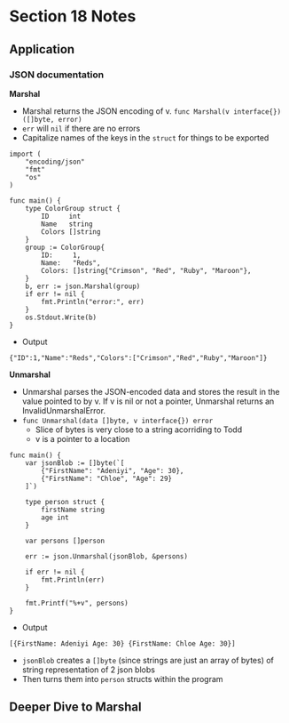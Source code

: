 # Section 18 Notes

## Application

### JSON documentation
__Marshal__
* Marshal returns the JSON encoding of v. `func Marshal(v interface{}) ([]byte, error)`
* `err` will `nil` if there are no errors
* Capitalize names of the keys in the `struct` for things to be exported
```
import (
	"encoding/json"
	"fmt"
	"os"
)

func main() {
	type ColorGroup struct {
		ID     int
		Name   string
		Colors []string
	}
	group := ColorGroup{
		ID:     1,
		Name:   "Reds",
		Colors: []string{"Crimson", "Red", "Ruby", "Maroon"},
	}
	b, err := json.Marshal(group)
	if err != nil {
		fmt.Println("error:", err)
	}
	os.Stdout.Write(b)
}
```
* Output
```
{"ID":1,"Name":"Reds","Colors":["Crimson","Red","Ruby","Maroon"]}
```

__Unmarshal__
* Unmarshal parses the JSON-encoded data and stores the result in the value pointed to by v. If v is nil or not a pointer, Unmarshal returns an InvalidUnmarshalError.
* `func Unmarshal(data []byte, v interface{}) error`
    * Slice of bytes is very close to a string acorriding to Todd
    * v is a pointer to a location
```
func main() {
    var jsonBlob := []byte(`[
        {"FirstName": "Adeniyi", "Age": 30},
        {"FirstName": "Chloe", "Age": 29}
    ]`)

    type person struct {
        firstName string
        age int
    }

    var persons []person

    err := json.Unmarshal(jsonBlob, &persons)

    if err != nil {
        fmt.Println(err)
    }

    fmt.Printf("%+v", persons)
}
```
* Output
```
[{FirstName: Adeniyi Age: 30} {FirstName: Chloe Age: 30}]
```
* `jsonBlob` creates a `[]byte` (since strings are just an array of bytes) of string representation of 2 json blobs
* Then turns them into `person` structs within the program

## Deeper Dive to Marshal
